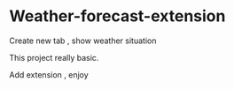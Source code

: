 # Weather-forecast-extension
Create new tab , show weather situation

This project really basic.

Add extension , enjoy
